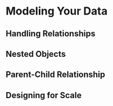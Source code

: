 # Modeling Your Data

## Handling Relationships

## Nested Objects

## Parent-Child Relationship

## Designing for Scale
